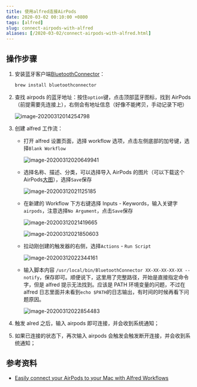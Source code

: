 ```yaml
---
title: 使用alfred连接AirPods
date: 2020-03-02 00:10:00 +0800
tags: [alfred]
slug: connect-airpods-with-alfred
aliases: [/2020-03-02/connect-airpods-with-alfred.html]
---
```


## 操作步骤

1. 安装蓝牙客户端[BluetoothConnector](https://github.com/lapfelix/BluetoothConnector)：

   ```bash
   brew install bluetoothconnector
   ```

2. 查找 airpods 的蓝牙地址：按住`option`键，点击顶部蓝牙图标，找到 AirPods（前提需要先连接上），右侧会有地址信息（好像不能拷贝，手动记录下吧）

   ![image-20200312014254798](https://pic-1251468582.picsh.myqcloud.com/pic/2021/11/04/59165a.png)

3. 创建 alfred 工作流：

   - 打开 alfred 设置页面，选择 workflow 选项，点击左侧底部的加号键，选择`Blank Workflow`

     ![image-20200312020649941](https://pic-1251468582.picsh.myqcloud.com/pic/2021/11/04/37aa5b.png)

   - 选择名称、描述、分类，可以选择导入 AirPods 的图片（可以下载这个 AirPods[大图](https://www.apple.com/v/airpods/j/images/overview/airpods__dh7xkbort402_large_2x.jpg)），选择`Save`保存

     ![image-20200312021125185](https://pic-1251468582.picsh.myqcloud.com/pic/2021/11/04/3d471f.png)

   - 在新建的 Workflow 下方右键选择 Inputs - Keywords，输入关键字`airpods`，注意选择`No Argument`，点击`Save`保存

     ![image-20200312021419665](https://pic-1251468582.picsh.myqcloud.com/pic/2021/11/04/cf1533.png)

     ![image-20200312021850603](https://pic-1251468582.picsh.myqcloud.com/pic/2021/11/04/634d80.png)

   - 拉动刚创建的触发器的右侧，选择`Actions` - `Run Script`

     ![image-20200312022344161](https://pic-1251468582.picsh.myqcloud.com/pic/2021/11/04/88e78e.png)

   - 输入脚本内容 `/usr/local/bin/BluetoothConnector XX-XX-XX-XX-XX --notify`，保存即可。顺便说下，这里用了完整路径，开始是直接指定命令字，但是 alfred 提示无法找到。应该是 PATH 环境变量的问题，不过在 alfred 日志里面并未看到`echo $PATH`的日志输出，有时间的时候再看下问题原因。

     ![image-20200312022854483](https://pic-1251468582.picsh.myqcloud.com/pic/2021/11/04/ca0490.png)

4. 触发 alred 之后，输入 airpods 即可连接，并会收到系统通知；

5. 如果已连接的状态下，再次输入 airpods 会触发会触发断开连接，并会收到系统通知；

## 参考资料

- [Easily connect your AirPods to your Mac with Alfred Workflows](https://gary.mcad.am/easily-connect-your-airpods-to-your-mac-with-alfred-workflows-feea1b2fce78)
